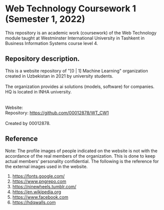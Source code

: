 # Web Technology Coursework 1 (Semester 1, 2022)
This repository is an academic work (coursework) of the Web Technology module taught at Westminster International University in Tashkent in Business Information Systems course level 4.

## Repository description.
This is a website repository of "[0 | 1] Machine Learning" organization created in Uzbekistan in 2021 by university students.
<br><br>
The organization provides ai solutions (models, software) for companies.
<br>
HQ is located in INHA university.
<br><br><br>
Website: 
<br>Repository: https://github.com/00012878/WT_CW1
<br><br>
Created by 00012878.

## Reference
Note: The profile images of people indicated on the website is not with the accordance of the real members of the organization. This is done to keep actual members' personality confidential.
The following is the reference for the external images used in the website.
1. https://fonts.google.com/
2. https://www.pngrepo.com
3. https://ninewheels.tumblr.com/
4. https://en.wikipedia.org
5. https://www.facebook.com
6. https://hdqwalls.com
